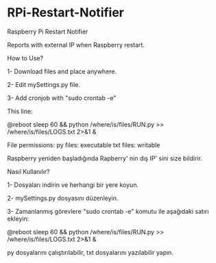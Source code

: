 # RPi-Restart-Notifier
Raspberry Pi Restart Notifier

Reports with external IP when Raspberry restart.

How to Use?

1- Download files and place anywhere.

2- Edit mySettings.py file.

3- Add cronjob with "sudo crontab -e"

This line:

@reboot sleep 60 && python /where/is/files/RUN.py >> /where/is/files/LOGS.txt 2>&1 &

File permissions:
py files: executable
txt files: writable

Raspberry yeniden başladığında Rapberry' nin dış IP' sini size bildirir.

Nasıl Kullanılır?

1- Dosyaları indirin ve herhangi bir yere koyun.

2- mySettings.py dosyasını düzenleyin.

3- Zamanlanmış görevlere "sudo crontab -e" komutu ile aşağıdaki satırı ekleyin:

@reboot sleep 60 && python /where/is/files/RUN.py >> /where/is/files/LOGS.txt 2>&1 &

py dosyalarını çalıştırılabilir, txt dosyalarını yazılabilir yapın.
